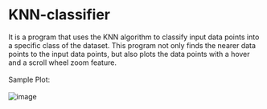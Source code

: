# KNN-classifier
It is a program that uses the KNN algorithm to classify input data points into a specific class of the dataset.
This program not only finds the nearer data points to the input data points, but also plots the data points with a hover and a scroll wheel zoom feature.<br><br>
Sample Plot: <br><br>![image](https://github.com/suvanjanprasai/KNN-classifier/assets/73032557/6a17e244-4b9c-47b4-839c-3776339c9dbd)
